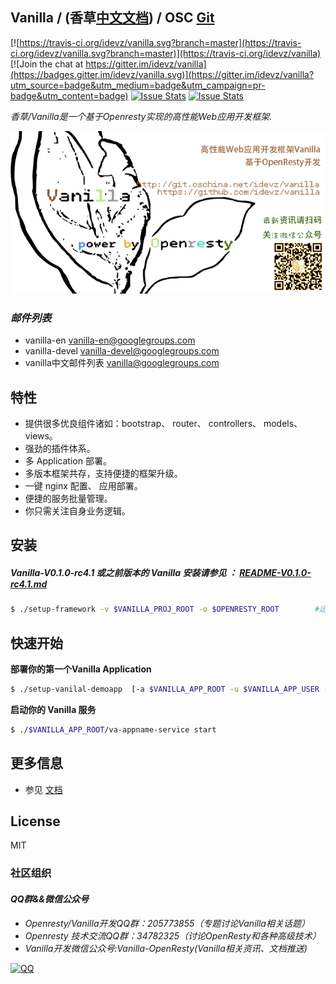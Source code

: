 ## Vanilla / (香草[中文文档](README-zh.md)) / OSC [Git](http://git.oschina.net/idevz/vanilla)

[![https://travis-ci.org/idevz/vanilla.svg?branch=master](https://travis-ci.org/idevz/vanilla.svg?branch=master)](https://travis-ci.org/idevz/vanilla)
[![Join the chat at https://gitter.im/idevz/vanilla](https://badges.gitter.im/idevz/vanilla.svg)](https://gitter.im/idevz/vanilla?utm_source=badge&utm_medium=badge&utm_campaign=pr-badge&utm_content=badge)
[![Issue Stats](http://issuestats.com/github/idevz/vanilla/badge/pr)](http://issuestats.com/github/idevz/vanilla)
[![Issue Stats](http://issuestats.com/github/idevz/vanilla/badge/issue)](http://issuestats.com/github/idevz/vanilla)

*香草/Vanilla是一个基于Openresty实现的高性能Web应用开发框架.*

![Vanilla](vanilla-pub.png)

### *邮件列表*
- vanilla-en <vanilla-en@googlegroups.com>
- vanilla-devel <vanilla-devel@googlegroups.com>
- vanilla中文邮件列表 <vanilla@googlegroups.com>


## 特性

- 提供很多优良组件诸如：bootstrap、 router、 controllers、 models、 views。
- 强劲的插件体系。
- 多 Application 部署。
- 多版本框架共存，支持便捷的框架升级。
- 一键 nginx 配置、 应用部署。
- 便捷的服务批量管理。
- 你只需关注自身业务逻辑。

## 安装

##### *Vanilla-V0.1.0-rc4.1 或之前版本的 Vanilla 安装请参见 ： [README-V0.1.0-rc4.1.md](README/README-zh-V0.1.0-rc4.1.md)*

``` bash
$ ./setup-framework -v $VANILLA_PROJ_ROOT -o $OPENRESTY_ROOT        #运行 ./setup-framework -h 查看更多参数细节
```

## 快速开始

**部署你的第一个Vanilla Application**

``` bash
$ ./setup-vanilal-demoapp  [-a $VANILLA_APP_ROOT -u $VANILLA_APP_USER -g $VANILLA_APP_GROUP -e $VANILLA_RUNNING_ENV]    #运行 ./setup-vanilal-demoapp -h 查看更多参数细节
```

**启动你的 Vanilla 服务**

``` bash
$ ./$VANILLA_APP_ROOT/va-appname-service start
```

## 更多信息

- 参见 [文档](https://idevz.gitbooks.io/vanilla-zh/content/)

## License

MIT


### 社区组织
#### *QQ群&&微信公众号*
- *Openresty/Vanilla开发QQ群：205773855（专题讨论Vanilla相关话题）*
- *Openresty 技术交流QQ群：34782325（讨论OpenResty和各种高级技术）*
- *Vanilla开发微信公众号:Vanilla-OpenResty(Vanilla相关资讯、文档推送)*


[![QQ](http://pub.idqqimg.com/wpa/images/group.png)](http://shang.qq.com/wpa/qunwpa?idkey=673157ee0f0207ce2fb305d15999225c5aa967e88913dfd651a8cf59e18fd459)
